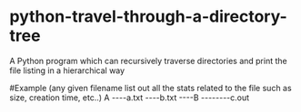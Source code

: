 # python-travel-through-a-directory-tree
A Python program which can recursively traverse directories and print the file listing in a hierarchical way

#Example (any given filename list out all the stats related to the file such as size, creation time, etc..)
A
----a.txt
----b.txt
----B
--------c.out
